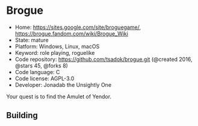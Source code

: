 # Brogue

- Home: https://sites.google.com/site/broguegame/, https://brogue.fandom.com/wiki/Brogue_Wiki
- State: mature
- Platform: Windows, Linux, macOS
- Keyword: role playing, roguelike
- Code repository: https://github.com/tsadok/brogue.git (@created 2016, @stars 45, @forks 8)
- Code language: C
- Code license: AGPL-3.0
- Developer: Jonadab the Unsightly One

Your quest is to find the Amulet of Yendor.

## Building
